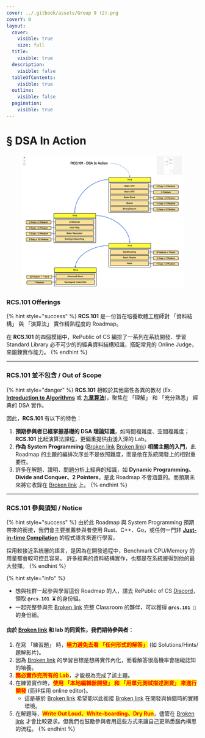 ```yaml
---
cover: ../.gitbook/assets/Group 9 (2).png
coverY: 0
layout:
  cover:
    visible: true
    size: full
  title:
    visible: true
  description:
    visible: false
  tableOfContents:
    visible: true
  outline:
    visible: false
  pagination:
    visible: true
---
```


# § DSA In Action

<figure><img src="../.gitbook/assets/image (49).png" alt=""><figcaption></figcaption></figure>

### RCS.101 Offerings

{% hint style="success" %}
**RCS.101** 是一份旨在培養軟體工程師對 「資料結構」 與 「演算法」 實作精熟程度的 Roadmap。

在 **RCS.101** 的四個模組中，RePublic of CS 編排了一系列在系統開發、學習 Standard Library 必不可少的的經典資料結構知識，搭配常見的 Online Judge，來鍛鍊實作能力。
{% endhint %}

***

### RCS.101 並不包含 / Out of Scope

{% hint style="danger" %}
**RCS.101** 相較於其他屬性各異的教材 (Ex. [**Introduction to Algorithms**](https://www.google.com/search?sca\_esv=f917e2823a31333e\&cs=0\&sxsrf=ACQVn0\_S1P6W4zIOOB4PPxATZqsCBEhlNQ:1707816716369\&q=Introduction+to+Algorithms\&stick=H4sIAAAAAAAAAONgVeLUz9U3sEwvMzMwEk7MSc8vyizJyC1WKEmtKEnKz88-xYhQcIqRVz9d39CwJLkqxbKq2BDGLzbPKzPPSc-B8dNys0qSKipSTjFygfSaGlRVFltAOXmmKVmGRjCVSebFRQa5pilI\_ALDipQqqGKTqhxLE0uYZFFVoXG8oQHQGh4Q38gkyyS3ON0cJp1lUpBlmlKW84jxHiO3wMsf94SlrjBOWnPyGuNZRi4Bn\_z84tScyqDUnMSS1JSQfCFRLjbXvJLMkkohbilOLnaQdVkFZUKuXNzBqSUh-b75KZlplUJmQiZcnL6puUmpRcX-aULqXFzO-Tk5qcklmfl5QpJS4lyi-slwAX1YoBUrRRq57bo07RybgyADEAhJBztIaWgJcrG55OcmZuYJipUdUfH9U22vJczFEZJYkZ-Xn1spaP81-jxn2gl7JU5OoB6FnX8u22sxTGBibNq34hAbBwejAIMREwdDFQPPIlYpz7ySovyUUrC1CiX5Co7wmJvAxggAiOO8m9YBAAA\&sa=X\&ved=2ahUKEwifwuCFgaiEAxUPmVYBHbUaBtIQ7fAIegQIABAv) 或 [**九章算法**](https://www.jiuzhang.com/))，聚焦在 「理解」 和 「充分熟悉」 經典的 DSA 實作。



因此，**RCS.101** 有以下的特色：



1. **預期參與者已經掌握基礎的 DSA 理論知識**，如時間複雜度、空間複雜度；**RCS.101** 比起演算法課程，更偏重提供由淺入深的 Lab。
2. **作為 System Programming** ([Broken link](broken-reference "mention") [Broken link](broken-reference "mention")) **相關主題的入門**，此 Roadmap 的主題的編排次序並不是依照難度，而是他在系統開發上的相對重要性。
3. 許多在解題、證明、問題分析上經典的知識，如 **Dynamic Programming、Divide and Conquer、2 Pointers**，是此 Roadmap 不會涵蓋的。而預期未來將它收錄在 [Broken link](broken-reference "mention") 上。
{% endhint %}

***

### RCS.101 參與須知 / Notice&#x20;

{% hint style="success" %}
由於此 Roadmap 與 System Programming 預期帶來的銜接，我們會主要推薦參與者使用 Rust、C++、Go，或任何一門非 [**Just-in-time Compilation**](https://zh.wikipedia.org/zh-tw/%E5%8D%B3%E6%99%82%E7%B7%A8%E8%AD%AF) 的程式語言來進行學習。



採用較接近系統層的語言，是因為在開發過程中，Benchmark CPU/Memory 的用量都會較可控且容易。 許多經典的資料結構實作，也都是在系統層得到他的最大發揮。
{% endhint %}

{% hint style="info" %}
* 想與社群一起參與學習這份 Roadmap 的人，請去 RePublic of CS [Discord](https://discord.com/invite/cvbU8PYAYx)，領取 **`@rcs.101 ⌛`** 的身份組。
* 一起完整參與完 [Broken link](broken-reference "mention") 完整 Classroom 的夥伴，可以獲得 **`@rcs.101 🏅`** 的身份組。



#### 由於 [Broken link](broken-reference "mention") 和 lab 的同質性，我們期待參與者：

1. 在寫 「練習題」 時，<mark style="color:red;">**極力避免去看 「任何形式的解答」**</mark>  (如 Solutions/Hints/題解影片)。
2. 因為 [Broken link](broken-reference "mention") 的學習目標是想將實作內化，而看解答很高機率會阻礙認知的培養。
3. <mark style="color:red;">**務必實作完所有的 Lab**</mark>，才能視為完成了該主題。
4. 在練習實作時，<mark style="color:red;">**使用  「本地編輯器開發」  和  「用單元測試描述測資」  來進行開發**</mark> (而非採用 online editor)。
   * 這是基於 [Broken link](broken-reference "mention") 希望能以此銜接 [Broken link](broken-reference "mention") 在開發與偵錯時的實體環境。
5. 在解題時，<mark style="color:red;">**Write Out Loud、White-boarding、Dry Run**</mark>，儘管在 [Broken link](broken-reference "mention") 才會比較要求。但我們也鼓勵參與者用這些方式來讓自己更熟悉腦內構思的流程。
{% endhint %}
